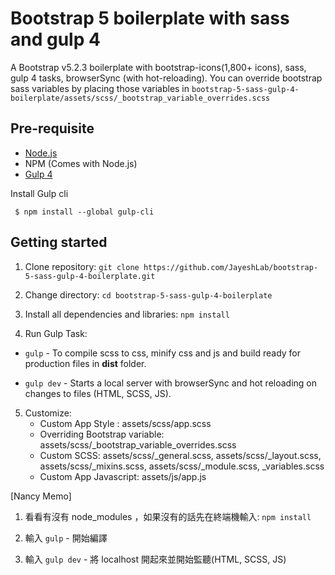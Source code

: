# Bootstrap 5 boilerplate with sass and gulp 4
A Bootstrap v5.2.3 boilerplate with bootstrap-icons(1,800+ icons), sass, gulp 4 tasks, browserSync (with hot-reloading). 
You can override bootstrap sass variables by placing those variables in `bootstrap-5-sass-gulp-4-boilerplate/assets/scss/_bootstrap_variable_overrides.scss`

## Pre-requisite
- [Node.js](https://nodejs.org/en/download/ "Node Js")
-  NPM (Comes with Node.js)
- [Gulp 4](https://gulpjs.com/ "Gulp")

Install Gulp cli

     $ npm install --global gulp-cli
     

## Getting started

1. Clone repository:
`git clone https://github.com/JayeshLab/bootstrap-5-sass-gulp-4-boilerplate.git`

2. Change directory:
`cd bootstrap-5-sass-gulp-4-boilerplate`
    
3. Install all dependencies and libraries:
   `npm install`

4. Run Gulp Task:
  - `gulp`      - To compile scss to css, minify css and js and build ready for production files in **dist** folder.

  - `gulp dev`  - Starts a local server with browserSync and hot reloading on changes to files (HTML, SCSS, JS).
   
5. Customize:
   - Custom App Style : assets/scss/app.scss
   - Overriding Bootstrap variable: assets/scss/_bootstrap_variable_overrides.scss
   - Custom SCSS: assets/scss/_general.scss, assets/scss/_layout.scss, assets/scss/_mixins.scss, assets/scss/_module.scss, _variables.scss
   - Custom App Javascript: assets/js/app.js

[Nancy Memo]
1. 看看有沒有 node_modules ，如果沒有的話先在終端機輸入:
   `npm install`

2. 輸入 `gulp`  - 開始編譯
3. 輸入 `gulp dev` - 將 localhost 開起來並開始監聽(HTML, SCSS, JS)
